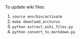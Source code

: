 To update wiki files:

1. `source env/bin/activate`
1. `make download_arcturus`
1. `python extract_wiki_files.py`
1. `python convert_to_markdown.py`